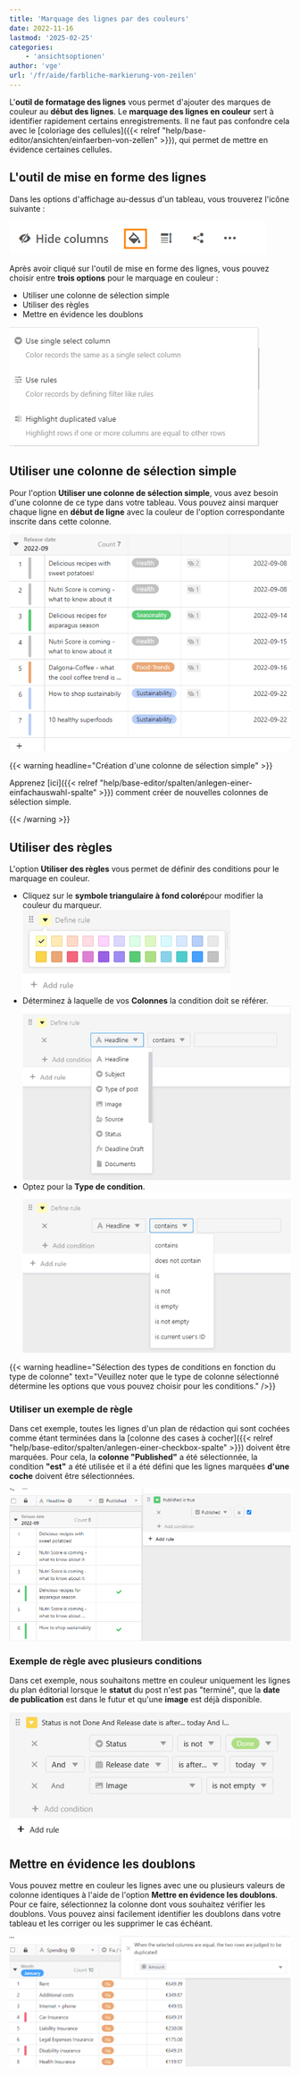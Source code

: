 ```yaml
---
title: 'Marquage des lignes par des couleurs'
date: 2022-11-16
lastmod: '2025-02-25'
categories:
    - 'ansichtsoptionen'
author: 'vge'
url: '/fr/aide/farbliche-markierung-von-zeilen'
---
```


L'**outil de formatage des lignes** vous permet d'ajouter des marques de couleur au **début des lignes**. Le **marquage des lignes en couleur** sert à identifier rapidement certains enregistrements. Il ne faut pas confondre cela avec le [coloriage des cellules]({{< relref "help/base-editor/ansichten/einfaerben-von-zellen" >}}), qui permet de mettre en évidence certaines cellules.

## L'outil de mise en forme des lignes

Dans les options d'affichage au-dessus d'un tableau, vous trouverez l'icône suivante :

![Outil de maculage coloré](images/Farbliche-Markierung-von-Zellen-1.png)

Après avoir cliqué sur l'outil de mise en forme des lignes, vous pouvez choisir entre **trois options** pour le marquage en couleur :

- Utiliser une colonne de sélection simple
- Utiliser des règles
- Mettre en évidence les doublons

![Marquage couleur des cellules](images/Farbliche-Markierung-von-Zellen-2.png)

## Utiliser une colonne de sélection simple

Pour l'option **Utiliser une colonne de sélection simple**, vous avez besoin d'une colonne de ce type dans votre tableau. Vous pouvez ainsi marquer chaque ligne en **début de ligne** avec la couleur de l'option correspondante inscrite dans cette colonne.

![Marquage couleur des cellules](images/Farbliche-Markierung-von-Zellen-3.png)

{{< warning  headline="Création d'une colonne de sélection simple" >}}

Apprenez [ici]({{< relref "help/base-editor/spalten/anlegen-einer-einfachauswahl-spalte" >}}) comment créer de nouvelles colonnes de sélection simple.

{{< /warning >}}

## Utiliser des règles

L'option **Utiliser des règles** vous permet de définir des conditions pour le marquage en couleur.

- Cliquez sur le **symbole triangulaire à fond coloré**pour modifier la couleur du marqueur.
  ![Marquage couleur des cellules](images/Farbliche-Markierung-von-Zellen-5.png)
- Déterminez à laquelle de vos **Colonnes** la condition doit se référer.
  ![Marquage couleur des cellules](images/Farbliche-Markierung-von-Zellen-6.png)
- Optez pour la **Type de condition**.
  ![Marquage couleur des cellules](images/Farbliche-Markierung-von-Zellen-7.png)

{{< warning  headline="Sélection des types de conditions en fonction du type de colonne"  text="Veuillez noter que le type de colonne sélectionné détermine les options que vous pouvez choisir pour les conditions." />}}

### Utiliser un exemple de règle

Dans cet exemple, toutes les lignes d'un plan de rédaction qui sont cochées comme étant terminées dans la [colonne des cases à cocher]({{< relref "help/base-editor/spalten/anlegen-einer-checkbox-spalte" >}}) doivent être marquées. Pour cela, la **colonne "Published"** a été sélectionnée, la condition **"est"** a été utilisée et il a été défini que les lignes marquées **d'une coche** doivent être sélectionnées.

![Marquage des lignes en couleur](images/Farbliche-Markierung-von-Zellen-9.png)

### Exemple de règle avec plusieurs conditions

Dans cet exemple, nous souhaitons mettre en couleur uniquement les lignes du plan éditorial lorsque le **statut** du post n'est pas "terminé", que la **date de publication** est dans le futur et qu'une **image** est déjà disponible.

![Règle avec plusieurs conditions pour le marquage des lignes en couleur](images/Regel-mit-mehreren-Bedingungen-fuer-die-farbliche-Zeilenmarkierung.png)

## Mettre en évidence les doublons

Vous pouvez mettre en couleur les lignes avec une ou plusieurs valeurs de colonne identiques à l'aide de l'option **Mettre en évidence les doublons**. Pour ce faire, sélectionnez la colonne dont vous souhaitez vérifier les doublons. Vous pouvez ainsi facilement identifier les doublons dans votre tableau et les corriger ou les supprimer le cas échéant.

![Mise en évidence des doublons de cellules par un marquage de couleur](images/Farbliche-Markierung-von-Zellen-9-1.png)
